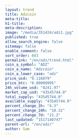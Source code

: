 ```yaml
---
layout: trend
title: Adzcoin
meta-title: 
h1-title: 
meta-description: 
image: "/media/351424/adz1.jpg"
published: true
allow_search_engine: false
sitemap: false
enable_comment: false
sort_order: 603
permalink: "/en/adz/trend.html"
coin_a_symbol: "ADZ"
coin_a_name: "Adzcoin"
coin_a_lower_case: "adz"
price_usd: "0.116879"
price_btc: "0.00000995"
24h_volume_usd: "8241.97"
market_cap_usd: "43545744.0"
total_supply: "43545744.0"
available_supply: "43545744.0"
percent_change_1h: "4.3"
percent_change_24h: "10.32"
percent_change_7d: "21.2"
last_updated: "1517140747"
parent-url: "/en/adz/"
author: Sam
---
```


